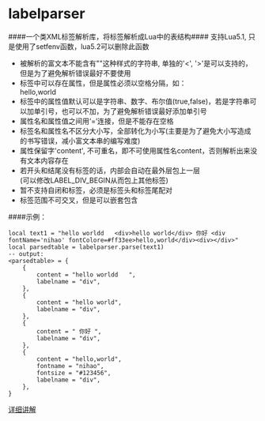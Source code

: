 labelparser
===========

####一个类XML标签解析库，将标签解析成Lua中的表结构####
支持Lua5.1, 只是使用了setfenv函数，lua5.2可以删除此函数
* 被解析的富文本不能含有"<xxx>"这种样式的字符串, 单独的'<', '>'是可以支持的，但是为了避免解析错误最好不要使用
* 标签中可以存在属性，但是属性必须以空格分隔，如：<div fontname=nihao fontsize=28>hello,world</div>
* 标签中的属性值默认可以是字符串、数字、布尔值(true,false)，若是字符串可以加单引号，也可以不加，为了避免解析错误最好添加单引号
* 属性名和属性值之间用‘=’连接，但是不能存在空格
* 标签名和属性名不区分大小写，全部转化为小写(主要是为了避免大小写造成的书写错误，减小富文本串的编写难度)
* 属性保留字'content', 不可重名，即不可使用属性名content，否则解析出来没有文本内容存在
* 若开头和结尾没有标签的话，内部会自动在最外层包上一层<div></div>(可以修改LABEL_DIV_BEGIN从而包上其他标签)
* 暂不支持自闭和标签，必须是标签头和标签尾配对
* 标签范围不可交叉，但是可以嵌套包含

####示例：
```
local text1 = "hello worldd   <div>hello world</div> 你好 <div fontName='nihao' fontColore=#ff33ee>hello,world</div><div></div>"
local parsedtable = labelparser.parse(text1)
-- output:
<parsedtable> = {
    {
        content = "hello worldd   ",
        labelname = "div",
    },
    {
        content = "hello world",
        labelname = "div",
    },
    {
        content = " 你好 ",
        labelname = "div",
    },
    {
        content = "hello,world",
        fontname = "nihao",
        fontsize = "#123456",
        labelname = "div",
    },
}
```

[详细讲解](http://www.cnblogs.com/luweimy/p/4098380.html)
